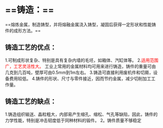 # ==铸造：==
==熔炼金属，制造铸型，并将熔融金属浇入铸型，凝固后获得一定形状和性能铸件的成形方法。==

## 铸造工艺的优点：
1.可制成形状复杂、特别是具有复杂内墙的毛坯，如箱体、汽缸体等。
2.<font color=Red>适用范围广，工艺灵活性大。</font> 工业上常用的金属材料均可用来进行铸造，铸件的重量可由几克到几百吨，壁厚可由0.5mm到1m左右。
3.铸造可直接利用废机件和切屑，设备费用较低。
4.铸件的形状、尺寸与零件接近，因而节约金属，减少切削加工工作量。

## 铸造工艺的缺点：
1.铸造组织输送、晶粒粗大，内部易产生缩孔、缩松、气孔等缺陷，因此，铸件的力学性能，特别是冲击韧度低于同种材料的锻件。
2。铸件质量不够稳定